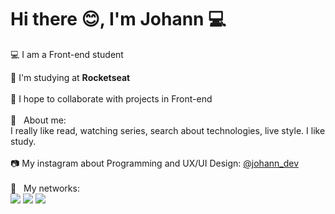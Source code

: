 # Hi there :blush:, I'm Johann :computer:

💻 I am a Front-end student 

🚀 I'm studying at **Rocketseat** <br/>
<br/>💜 I hope to collaborate with projects in Front-end <br/>
<br/>💬 &nbsp; About me: 
<br/>I really like read, watching series, search about technologies, live style. I like study. </br>
<br/>📷 My instagram about Programming and UX/UI Design: [@johann_dev](https://www.instagram.com/gab_johann/) </br>
<br/>:email: &nbsp; My networks: 
<br/>[ ![](https://camo.githubusercontent.com/a493f6833f99fb3c85788d6d9305e6b7a42b838e5ee5d138fd9a8214a7e77472/68747470733a2f2f696d672e736869656c64732e696f2f62616467652f6c696e6b6564696e2d2532333030373742352e7376673f267374796c653d666f722d7468652d6261646765266c6f676f3d6c696e6b6564696e266c6f676f436f6c6f723d7768697465)](https://www.linkedin.com/in/lucasjohann/) [![](https://img.shields.io/badge/Gmail-D14836?style=for-the-badge&logo=gmail&logoColor=white&link=mailto:gabif.johann@gmail.com)](mailto:gabif.johann@gmail.com) [![](https://img.shields.io/badge/Instagram-E4405F?style=for-the-badge&logo=instagram&logoColor=white)](https://www.instagram.com/gab_johann/)

